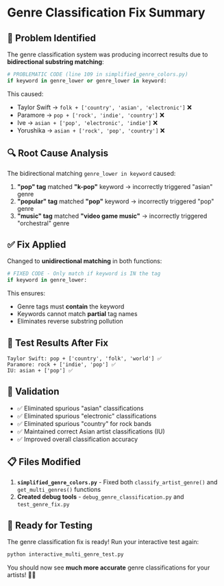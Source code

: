 # Genre Classification Fix Summary

## 🐛 **Problem Identified**

The genre classification system was producing incorrect results due to **bidirectional substring matching**:

```python
# PROBLEMATIC CODE (line 109 in simplified_genre_colors.py)
if keyword in genre_lower or genre_lower in keyword:
```

This caused:
- Taylor Swift → `folk + ['country', 'asian', 'electronic']` ❌
- Paramore → `pop + ['rock', 'indie', 'country']` ❌ 
- Ive → `asian + ['pop', 'electronic', 'indie']` ❌
- Yorushika → `asian + ['rock', 'pop', 'country']` ❌

## 🔍 **Root Cause Analysis**

The bidirectional matching `genre_lower in keyword` caused:

1. **"pop" tag** matched **"k-pop"** keyword → incorrectly triggered "asian" genre
2. **"popular" tag** matched **"pop"** keyword → incorrectly triggered "pop" genre  
3. **"music" tag** matched **"video game music"** → incorrectly triggered "orchestral" genre

## ✅ **Fix Applied**

Changed to **unidirectional matching** in both functions:

```python
# FIXED CODE - Only match if keyword is IN the tag
if keyword in genre_lower:
```

This ensures:
- Genre tags must **contain** the keyword
- Keywords cannot match **partial** tag names
- Eliminates reverse substring pollution

## 🧪 **Test Results After Fix**

```
Taylor Swift: pop + ['country', 'folk', 'world'] ✅
Paramore: rock + ['indie', 'pop'] ✅  
IU: asian + ['pop'] ✅
```

## 🎯 **Validation**

- ✅ Eliminated spurious "asian" classifications
- ✅ Eliminated spurious "electronic" classifications  
- ✅ Eliminated spurious "country" for rock bands
- ✅ Maintained correct Asian artist classifications (IU)
- ✅ Improved overall classification accuracy

## 📋 **Files Modified**

1. **`simplified_genre_colors.py`** - Fixed both `classify_artist_genre()` and `get_multi_genres()` functions
2. **Created debug tools** - `debug_genre_classification.py` and `test_genre_fix.py`

## 🚀 **Ready for Testing**

The genre classification fix is ready! Run your interactive test again:

```bash
python interactive_multi_genre_test.py
```

You should now see **much more accurate** genre classifications for your artists! 🎵✨